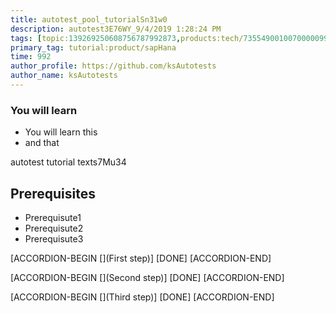 ```yaml
---
title: autotest_pool_tutorialSn31w0
description: autotest3E76WY_9/4/2019 1:28:24 PM
tags: [topic:139269250608756787992873,products:tech/73554900100700000996,tutorial:experience/advanced]
primary_tag: tutorial:product/sapHana
time: 992
author_profile: https://github.com/ksAutotests
author_name: ksAutotests
---
```

### You will learn
- You will learn this
- and that

autotest tutorial texts7Mu34

## Prerequisites
- Prerequisute1
- Prerequisute2
- Prerequisute3

[ACCORDION-BEGIN [](First step)]
[DONE]
[ACCORDION-END]

[ACCORDION-BEGIN [](Second step)]
[DONE]
[ACCORDION-END]

[ACCORDION-BEGIN [](Third step)]
[DONE]
[ACCORDION-END]

